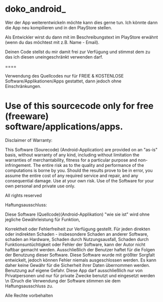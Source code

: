 doko_android_
=============

Wer der App weiterentwickeln möchte kann dies gerne tun. 
Ich könnte dann die App neu kompilieren und in den PlayStore stellen.

Als Entwickler wirst du dann mit im Beschreibungstext im PlayStore erwähnt (wenn du das möchtest mit z.B. Name - Email).


Deinen Code stellst du  mir damit frei zur Verfügung und stimmst dem zu das ich diesen uneingeschränkt verwenden darf.

====

Verwendung des Quellcodes nur für FREIE & KOSTENLOSE Software/Applikationen/Apps gestattet, 
dann jedoch ohne Einschränkungen.



Use of this sourcecode only for free (freeware) software/applications/apps.
====



Disclaimer of Warranty: 

This Software (Sourecode) (Android-Application)  are provided on an "as-is" basis, without warranty of any kind, 
including without limitation the warranties of merchantability, fitness for a particular purpose and 
non-infringement. The entire risk as to the quality and performance of the computations is borne by you. 
Should the results prove to be in error, you assume the entire cost of any required service and repair, 
and any consequential damage. Use at your own risk. Use of the Software for your own personal and private use only. 

All rights reserved



Haftungsausschluss:

Diese Software (Quellcode)(Android-Applikation) "wie sie ist" wird ohne jegliche Gewährleistung für Funktion, 

Korrektheit oder Fehlerfreiheit zur Verfügung gestellt. Für jeden direkten oder indirekten Schaden - 
insbesondere Schaden an anderer Software, schaden an Hardware, Schaden durch Nutzungsausfall, 
Schaden durch Funktionsuntüchtigkeit oder Fehler der Software, kann der Autor nicht haftbar gemacht werden. 
Ausschließlich der Benutzer haftet für die Folgen der Benutzung dieser Software. 
Diese Software wurde mit größter Sorgfalt entwickelt, jedoch können Fehler niemals ausgeschlossen werden. 
Es kann daher keine Gewähr für die Sicherheit ihrer Daten übernommen werden. Benutzung auf eigene Gefahr.
Diese App darf ausschließlich nur von Privatpersonen und nur für private Zwecke benutzt und eingesetzt werden \n 
(Druch die Verwendung der Software stimmen sie dem Haftungsausschluss zu.

Alle Rechte vorbehalten
